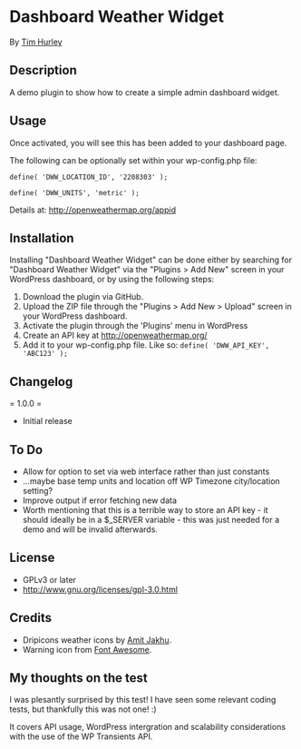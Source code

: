 # Dashboard Weather Widget
By [Tim Hurley](https://timhurley.net)



## Description

A demo plugin to show how to create a simple admin dashboard widget.



## Usage

Once activated, you will see this has been added to your dashboard page.

The following can be optionally set within your wp-config.php file:

`define( 'DWW_LOCATION_ID', '2208303' );`

`define( 'DWW_UNITS', 'metric' );`

Details at:  http://openweathermap.org/appid



## Installation

Installing "Dashboard Weather Widget" can be done either by searching for "Dashboard Weather Widget" via the "Plugins > Add New" screen in your WordPress dashboard, or by using the following steps:

1. Download the plugin via GitHub.
2. Upload the ZIP file through the "Plugins > Add New > Upload" screen in your WordPress dashboard.
3. Activate the plugin through the 'Plugins' menu in WordPress
4. Create an API key at http://openweathermap.org/
5. Add it to your wp-config.php file. Like so: `define( 'DWW_API_KEY', 'ABC123' );`



## Changelog

= 1.0.0 =
* Initial release



## To Do

* Allow for option to set via web interface rather than just constants
* ...maybe base temp units and location off WP Timezone city/location setting?
* Improve output if error fetching new data
* Worth mentioning that this is a terrible way to store an API key - it should ideally be in a $\_SERVER variable - this was just needed for a demo and will be invalid afterwards.



## License

* GPLv3 or later
* http://www.gnu.org/licenses/gpl-3.0.html



## Credits

* Dripicons weather icons by [Amit Jakhu](http://www.amitjakhu.com).
* Warning icon from [Font Awesome](http://fontawesome.io/).



## My thoughts on the test
I was plesantly surprised by this test! I have seen some relevant coding tests, but thankfully this was not one! :)

It covers API usage, WordPress intergration and scalability considerations with the use of the WP Transients API.
